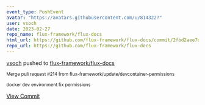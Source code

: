 ```yaml
---
event_type: PushEvent
avatar: "https://avatars.githubusercontent.com/u/814322?"
user: vsoch
date: 2023-02-27
repo_name: flux-framework/flux-docs
html_url: https://github.com/flux-framework/flux-docs/commit/2fbd2aee7db811e83ab52fa385ce19c096688181
repo_url: https://github.com/flux-framework/flux-docs
---
```


<a href='https://github.com/vsoch' target='_blank'>vsoch</a> pushed to <a href='https://github.com/flux-framework/flux-docs' target='_blank'>flux-framework/flux-docs</a>

<small>Merge pull request #214 from flux-framework/update/devcontainer-permissions

docker dev environment fix permissions</small>

<a href='https://github.com/flux-framework/flux-docs/commit/2fbd2aee7db811e83ab52fa385ce19c096688181' target='_blank'>View Commit</a>
